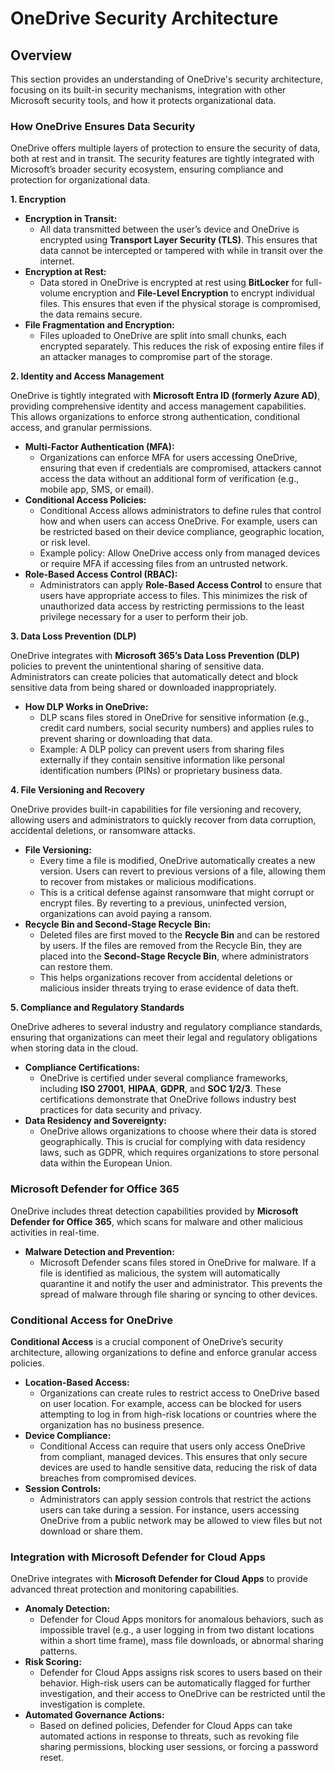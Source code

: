 # OneDrive Security Architecture

## **Overview**

This section provides an understanding of OneDrive's security architecture, focusing on its built-in security mechanisms, integration with other Microsoft security tools, and how it protects organizational data.

### **How OneDrive Ensures Data Security**

OneDrive offers multiple layers of protection to ensure the security of data, both at rest and in transit. The security features are tightly integrated with Microsoft’s broader security ecosystem, ensuring compliance and protection for organizational data.

**1. Encryption**

* **Encryption in Transit:**
  * All data transmitted between the user’s device and OneDrive is encrypted using **Transport Layer Security (TLS)**. This ensures that data cannot be intercepted or tampered with while in transit over the internet.
* **Encryption at Rest:**
  * Data stored in OneDrive is encrypted at rest using **BitLocker** for full-volume encryption and **File-Level Encryption** to encrypt individual files. This ensures that even if the physical storage is compromised, the data remains secure.
* **File Fragmentation and Encryption:**
  * Files uploaded to OneDrive are split into small chunks, each encrypted separately. This reduces the risk of exposing entire files if an attacker manages to compromise part of the storage.

**2. Identity and Access Management**

OneDrive is tightly integrated with **Microsoft Entra ID (formerly Azure AD)**, providing comprehensive identity and access management capabilities. This allows organizations to enforce strong authentication, conditional access, and granular permissions.

* **Multi-Factor Authentication (MFA):**
  * Organizations can enforce MFA for users accessing OneDrive, ensuring that even if credentials are compromised, attackers cannot access the data without an additional form of verification (e.g., mobile app, SMS, or email).
* **Conditional Access Policies:**
  * Conditional Access allows administrators to define rules that control how and when users can access OneDrive. For example, users can be restricted based on their device compliance, geographic location, or risk level.
  * Example policy: Allow OneDrive access only from managed devices or require MFA if accessing files from an untrusted network.
* **Role-Based Access Control (RBAC):**
  * Administrators can apply **Role-Based Access Control** to ensure that users have appropriate access to files. This minimizes the risk of unauthorized data access by restricting permissions to the least privilege necessary for a user to perform their job.

**3. Data Loss Prevention (DLP)**

OneDrive integrates with **Microsoft 365’s Data Loss Prevention (DLP)** policies to prevent the unintentional sharing of sensitive data. Administrators can create policies that automatically detect and block sensitive data from being shared or downloaded inappropriately.

* **How DLP Works in OneDrive:**
  * DLP scans files stored in OneDrive for sensitive information (e.g., credit card numbers, social security numbers) and applies rules to prevent sharing or downloading that data.
  * Example: A DLP policy can prevent users from sharing files externally if they contain sensitive information like personal identification numbers (PINs) or proprietary business data.

**4. File Versioning and Recovery**

OneDrive provides built-in capabilities for file versioning and recovery, allowing users and administrators to quickly recover from data corruption, accidental deletions, or ransomware attacks.

* **File Versioning:**
  * Every time a file is modified, OneDrive automatically creates a new version. Users can revert to previous versions of a file, allowing them to recover from mistakes or malicious modifications.
  * This is a critical defense against ransomware that might corrupt or encrypt files. By reverting to a previous, uninfected version, organizations can avoid paying a ransom.
* **Recycle Bin and Second-Stage Recycle Bin:**
  * Deleted files are first moved to the **Recycle Bin** and can be restored by users. If the files are removed from the Recycle Bin, they are placed into the **Second-Stage Recycle Bin**, where administrators can restore them.
  * This helps organizations recover from accidental deletions or malicious insider threats trying to erase evidence of data theft.

**5. Compliance and Regulatory Standards**

OneDrive adheres to several industry and regulatory compliance standards, ensuring that organizations can meet their legal and regulatory obligations when storing data in the cloud.

* **Compliance Certifications:**
  * OneDrive is certified under several compliance frameworks, including **ISO 27001**, **HIPAA**, **GDPR**, and **SOC 1/2/3**. These certifications demonstrate that OneDrive follows industry best practices for data security and privacy.
* **Data Residency and Sovereignty:**
  * OneDrive allows organizations to choose where their data is stored geographically. This is crucial for complying with data residency laws, such as GDPR, which requires organizations to store personal data within the European Union.

### **Microsoft Defender for Office 365**

OneDrive includes threat detection capabilities provided by **Microsoft Defender for Office 365**, which scans for malware and other malicious activities in real-time.

* **Malware Detection and Prevention:**
  * Microsoft Defender scans files stored in OneDrive for malware. If a file is identified as malicious, the system will automatically quarantine it and notify the user and administrator. This prevents the spread of malware through file sharing or syncing to other devices.

### **Conditional Access for OneDrive**

**Conditional Access** is a crucial component of OneDrive’s security architecture, allowing organizations to define and enforce granular access policies.

* **Location-Based Access:**
  * Organizations can create rules to restrict access to OneDrive based on user location. For example, access can be blocked for users attempting to log in from high-risk locations or countries where the organization has no business presence.
* **Device Compliance:**
  * Conditional Access can require that users only access OneDrive from compliant, managed devices. This ensures that only secure devices are used to handle sensitive data, reducing the risk of data breaches from compromised devices.
* **Session Controls:**
  * Administrators can apply session controls that restrict the actions users can take during a session. For instance, users accessing OneDrive from a public network may be allowed to view files but not download or share them.

### **Integration with Microsoft Defender for Cloud Apps**

OneDrive integrates with **Microsoft Defender for Cloud Apps** to provide advanced threat protection and monitoring capabilities.

* **Anomaly Detection:**
  * Defender for Cloud Apps monitors for anomalous behaviors, such as impossible travel (e.g., a user logging in from two distant locations within a short time frame), mass file downloads, or abnormal sharing patterns.
* **Risk Scoring:**
  * Defender for Cloud Apps assigns risk scores to users based on their behavior. High-risk users can be automatically flagged for further investigation, and their access to OneDrive can be restricted until the investigation is complete.
* **Automated Governance Actions:**
  * Based on defined policies, Defender for Cloud Apps can take automated actions in response to threats, such as revoking file sharing permissions, blocking user sessions, or forcing a password reset.
